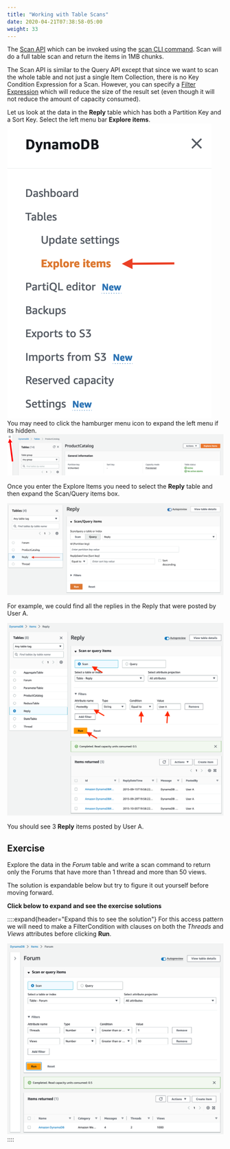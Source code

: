 ```yaml
---
title: "Working with Table Scans"
date: 2020-04-21T07:38:58-05:00
weight: 33
---
```


The [Scan API](https://docs.aws.amazon.com/amazondynamodb/latest/APIReference/API_Scan.html) which can be invoked using the [scan CLI command](https://docs.aws.amazon.com/cli/latest/reference/dynamodb/scan.html). Scan will do a full table scan and return the items in 1MB chunks.

The Scan API is similar to the Query API except that since we want to scan the whole table and not just a single Item Collection, there is no Key Condition Expression for a Scan.  However, you can specify a [Filter Expression](https://docs.aws.amazon.com/amazondynamodb/latest/developerguide/Scan.html#Scan.FilterExpression) which will reduce the size of the result set (even though it will not reduce the amount of capacity consumed).

Let us look at the data in the **Reply** table which has both a Partition Key and a Sort Key. Select the left menu bar **Explore items**.
![Console Menu Item Explorer](/static/images/hands-on-labs/explore-console/console_menu_explore_item.png)
You may need to click the hamburger menu icon to expand the left menu if its hidden.
![Console Menu Hamburger Icon](/static/images/hands-on-labs/explore-console/console_menu_hamburger_icon.png)


Once you enter the Explore Items you need to select the **Reply** table and then expand the Scan/Query items box.

![Item Explorer Expand Tables](/static/images/hands-on-labs/explore-console/console_explore_item_select_table.png)

For example, we could find all the replies in the Reply that were posted by User A.   

![Item Explorer Scan Reply 1](/static/images/hands-on-labs/explore-console/console_item_explorer_scan_reply_1.png)

You should see 3 **Reply** items posted by User A.

## Exercise

Explore the data in the *Forum* table and write a scan command to return only the Forums that have more than 1 thread and more than 50 views.

The solution is expandable below but try to figure it out yourself before moving forward.

**Click below to expand and see the exercise solutions**

::::expand{header="Expand this to see the solution"}
For this access pattern we will need to make a FilterCondition with clauses on both the *Threads* and *Views* attributes before clicking **Run**.

![Item Explorer Scan Reply 2](/static/images/hands-on-labs/explore-console/console_item_explorer_scan_reply_2.png)
::::
